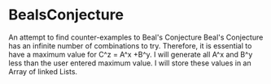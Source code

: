 # BealsConjecture
An attempt to find counter-examples to Beal's Conjecture
Beal's Conjecture has an infinite number of combinations to try. Therefore, it is essential
to have a maximum value for C^z = A^x +B^y. I will generate all A^x and B^y less than the user
entered maximum value. I will store these values in an Array of linked Lists.
